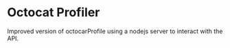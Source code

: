 # Octocat Profiler

Improved version of octocarProfile using a nodejs server to interact with the API.


